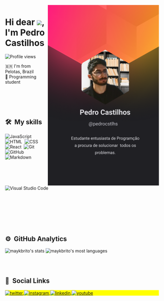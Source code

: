 
<img align="right" height="590em" src="https://raw.githubusercontent.com/PedroCastilhos/cracha/main/card.png"/>
<h1 align="left">Hi dear <img src="https://raw.githubusercontent.com/kaueMarques/kaueMarques/master/hi.gif" width="30px">, I'm Pedro Castilhos</h1>
<p align="left"> <img src="https://komarev.com/ghpvc/?username=Pedrocastilhos&color=red" alt="Profile views" /> </p>

🇧🇷 I'm from Pelotas, Brazil <br>
:closed_book: Programming student <br>


<br>

<br><br>

## 🛠 &nbsp;My skills

![JavaScript](https://img.shields.io/badge/-JavaScript-05122A?style=flat&logo=javascript)&nbsp;
![HTML](https://img.shields.io/badge/-HTML-05122A?style=flat&logo=HTML5)&nbsp;
![CSS](https://img.shields.io/badge/-CSS-05122A?style=flat&logo=CSS3&logoColor=1572B6)&nbsp;
![React](https://img.shields.io/badge/-React-05122A?style=flat&logo=react)&nbsp;
![Git](https://img.shields.io/badge/-Git-05122A?style=flat&logo=git)&nbsp;
![GitHub](https://img.shields.io/badge/-GitHub-05122A?style=flat&logo=github)&nbsp;
![Markdown](https://img.shields.io/badge/-Markdown-05122A?style=flat&logo=markdown)&nbsp;
![Visual Studio Code](https://img.shields.io/badge/-Visual%20Studio%20Code-05122A?style=flat&logo=visual-studio-code&logoColor=007ACC)&nbsp;

<br><br><br><br><br><br>

## ⚙️ &nbsp;GitHub Analytics

<p align="left">
<img width="530em" src="https://github-readme-stats.vercel.app/api?username=PedroCastilhos&show_icons=true&theme=vision-friendly-dark" alt="maykbrito's stats"/>
<img width="530em" src="https://github-readme-stats.vercel.app/api/top-langs/?username=PedroCastilhos&layout=compact&theme=vision-friendly-dark" alt="maykbrito's most languages"/>
</p>

<br><br>

## 🧔 &nbsp;Social Links

<p align="left" style="background:yellow">
<a href="https://twitter.com/pedrocstlhs" target="_blank">
  <img align="center" src="https://img.shields.io/badge/-pedrocstlhs-05122A?style=flat&logo=twitter" alt="twitter"/>  
</a>
 <a href="https://instagram.com/pedrocstlhs" target="_blank">
 <img align="center" src="https://img.shields.io/badge/-pedrocstlhs-05122A?style=flat&logo=instagram" alt="instagram"/>
</a>
<a href="www.linkedin.com/in/pedrocastilhos" target="_blank">
  <img align="center" src="https://img.shields.io/badge/-Pedro Castilhos-05122A?style=flat&logo=linkedin" alt="linkedin"/>
</a>
<a href="https://www.youtube.com/channel/UCRyPWUDr73BJfKiemoAUZBA" target="_blank">
 <img align="center" src="https://img.shields.io/badge/-Pedro Castilhos-05122A?style=flat&logo=youtube" alt="youtube"/>
</a>
</p>


